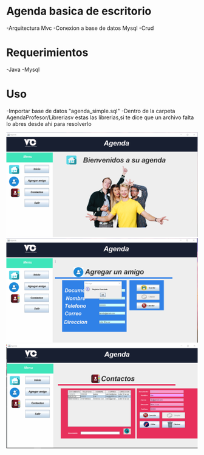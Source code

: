 # Agenda basica de escritorio
-Arquitectura Mvc
-Conexion a base de datos Mysql 
-Crud



# Requerimientos
-Java
-Mysql

# Uso

-Importar base de datos "agenda_simple.sql"
-Dentro de la carpeta AgendaProfesor/Libreriasv estas las librerias,si te dice que un archivo falta lo abres desde ahi para resolverlo

![inicio](1.png)
![Agregar amigos](2.png)
![Contactos](3.png)



